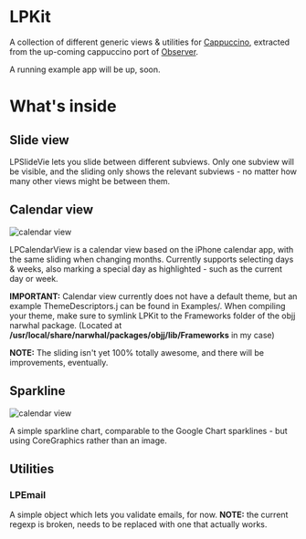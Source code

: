 # LPKit
A collection of different generic views & utilities for [Cappuccino](http://cappuccino.org/), extracted from the up-coming cappuccino port of [Observer](http://observerapp.com/).

A running example app will be up, soon.

# What's inside

## Slide view

LPSlideVie lets you slide between different subviews. Only one subview will be visible, and the sliding only shows the relevant subviews - no matter how many other views might be between them.

## Calendar view

![calendar view](http://dl.getdropbox.com/u/24582/github/LPKit/calendarview.png)

LPCalendarView is a calendar view based on the iPhone calendar app, with the same sliding when changing months. Currently supports selecting days & weeks, also marking a special day as highlighted - such as the current day or week.

**IMPORTANT:** Calendar view currently does not have a default theme, but an example ThemeDescriptors.j can be found in Examples/.
When compiling your theme, make sure to symlink LPKit to the Frameworks folder of the objj narwhal package. (Located at **/usr/local/share/narwhal/packages/objj/lib/Frameworks** in my case)

**NOTE:** The sliding isn't yet 100% totally awesome, and there will be improvements, eventually.

## Sparkline

![calendar view](http://dl.getdropbox.com/u/24582/github/LPKit/sparkline.png)

A simple sparkline chart, comparable to the Google Chart sparklines - but using CoreGraphics rather than an image.

## Utilities

### LPEmail

A simple object which lets you validate emails, for now. **NOTE:** the current regexp is broken, needs to be replaced with one that     actually works.